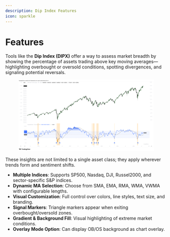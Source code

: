 ```yaml
---
description: Dip Index Features
icon: sparkle
---
```


# Features

Tools like the **Dip Index (DIPX)** offer a way to assess market breadth by showing the percentage of assets trading above key moving averages—highlighting overbought or oversold conditions, spotting divergences, and signaling potential reversals.&#x20;

<figure><img src="../../../.gitbook/assets/docs-dipx-001.png" alt=""><figcaption></figcaption></figure>

These insights are not limited to a single asset class; they apply wherever trends form and sentiment shifts.

* **Multiple Indices**: Supports SP500, Nasdaq, DJI, Russel2000, and sector-specific S\&P indices.
* **Dynamic MA Selection**: Choose from SMA, EMA, RMA, WMA, VWMA with configurable lengths.
* **Visual Customization**: Full control over colors, line styles, text size, and branding.
* **Signal Markers**: Triangle markers appear when exiting overbought/oversold zones.
* **Gradient & Background Fill**: Visual highlighting of extreme market conditions.
* **Overlay Mode Option**: Can display OB/OS background as chart overlay.
